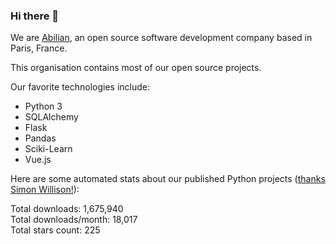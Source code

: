 ### Hi there 👋

We are [Abilian](https://abilian.com/), an open source software development company based in Paris, France.

This organisation contains most of our open source projects.

Our favorite technologies include:

- Python 3
- SQLAlchemy
- Flask
- Pandas
- Sciki-Learn
- Vue.js

Here are some automated stats about our published Python projects
([thanks Simon Willison!][sw-post]):

<!--marker-->
Total downloads: 1,675,940<br>
Total downloads/month: 18,017<br>
Total stars count: 225
<!--end-->

[sw-post]: https://simonwillison.net/2020/Jul/10/self-updating-profile-readme/